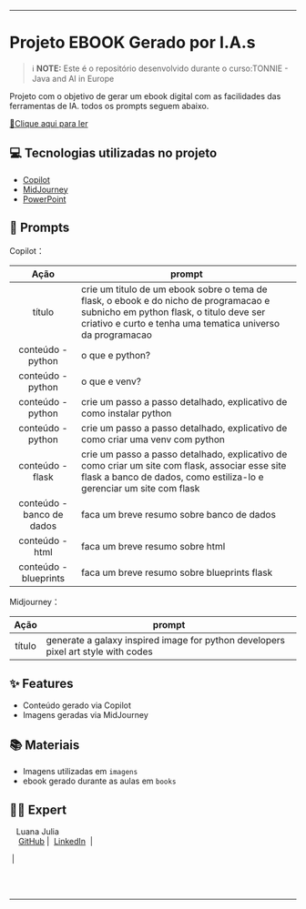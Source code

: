 


-------




# Projeto EBOOK Gerado por I.A.s


 > ℹ️ **NOTE:** Este é o repositório desenvolvido durante o curso:TONNIE - Java and AI in Europe 

Projeto com o objetivo de gerar um ebook digital com as facilidades das ferramentas de IA. todos os prompts
seguem abaixo.

<a href="https://github.com/felipeAguiarCode/prompts-recipe-to-create-a-ebook/blob/main/output/ebook%20-%20css%20jedi%20output.pdf" title="View PDF now"> 📕Clique aqui para ler</a>

## 💻 Tecnologias utilizadas no projeto

- [Copilot](https://copilot.microsoft.com/chats/vxHxucLwCQnLFfcVhDY5X) 
- [MidJourney](https://www.midjourney.com/app/)
- [PowerPoint](https://www.microsoft.com/en/microsoft-365/powerpoint)

## 🧠 Prompts


Copilot：

|   Ação   | prompt                                                                                                                                                                                                                                                                         |
| :------: | ------------------------------------------------------------------------------------------------------------------------------------------------------------------------------------------------------------------------------------------------------------------------------ |
|  título  |   crie um titulo de um ebook sobre o tema de flask, o ebook e do nicho de programacao e subnicho em python flask, o titulo deve ser criativo e curto e tenha uma tematica universo da programacao                                                  |
| conteúdo - python | o que e python? |
| conteúdo - python | o que e venv? |
| conteúdo - python | crie um passo a passo detalhado, explicativo  de como instalar python |
| conteúdo - python | crie um passo a passo detalhado, explicativo  de como criar uma venv com python |
| conteúdo - flask | crie um passo a passo detalhado, explicativo  de como criar um site com flask, associar esse site flask a banco de dados, como estiliza-lo e gerenciar um site com flask |
| conteúdo - banco de dados | faca um breve resumo sobre banco de dados |
| conteúdo - html | faca um breve resumo sobre html |
| conteúdo - blueprints | faca um breve resumo sobre blueprints flask |


Midjourney：

|  Ação  | prompt                                                                                 |
| :----: | -------------------------------------------------------------------------------------- |
| título |generate a galaxy inspired image for python developers pixel art style with codes|

## ✨ Features

- Conteúdo gerado via Copilot
- Imagens geradas via MidJourney

## 📚 Materiais

- Imagens utilizadas em `imagens`
- ebook gerado durante as aulas em `books`


## 👨‍💻 Expert

<p>
    <p>&nbsp&nbsp&nbspLuana Julia<br>
    &nbsp&nbsp&nbsp
    <a href="https://github.com/luanajulia">
    GitHub</a>&nbsp;|&nbsp;
    <a href="www.linkedin.com/in/luana-julia">LinkedIn</a>
&nbsp;|&nbsp;
    
&nbsp;|&nbsp;</p>
</p>
<br/><br/>
<p>

---
